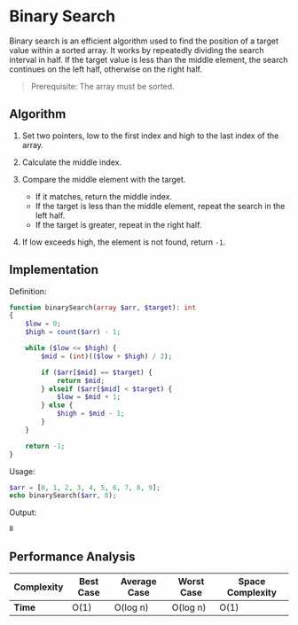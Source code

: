 # Binary Search
Binary search is an efficient algorithm used to find the position of a target value within a sorted array. It works by repeatedly dividing the search interval in half. If the target value is less than the middle element, the search continues on the left half, otherwise on the right half.

> Prerequisite: The array must be sorted.

## Algorithm
1. Set two pointers, low to the first index and high to the last index of the array.
2. Calculate the middle index.
3. Compare the middle element with the target.
   * If it matches, return the middle index.
   * If the target is less than the middle element, repeat the search in the left half.
   * If the target is greater, repeat in the right half.

4. If low exceeds high, the element is not found, return `-1`.

## Implementation
Definition:
```php
function binarySearch(array $arr, $target): int
{
    $low = 0;
    $high = count($arr) - 1;

    while ($low <= $high) {
        $mid = (int)(($low + $high) / 2);

        if ($arr[$mid] == $target) {
            return $mid;
        } elseif ($arr[$mid] < $target) {
            $low = $mid + 1;
        } else {
            $high = $mid - 1;
        }
    }

    return -1;
}
```

Usage:
```php
$arr = [0, 1, 2, 3, 4, 5, 6, 7, 8, 9];
echo binarySearch($arr, 8);
```

Output:
```txt
8
```

## Performance Analysis
| Complexity | Best Case | Average Case | Worst Case | Space Complexity |
| ---------- | --------- | ------------ | ---------- | ---------------- |
| **Time**   | O(1)      | O(log n)     | O(log n)   | O(1)             |
